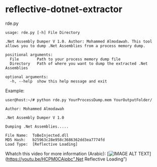 # reflective-dotnet-extractor

rde.py

```
usage: rde.py [-h] File Directory

.Net Assembly Dumper V 1.0. Author: Mohammed Almodawah. This tool allows you to dump .Net Assemblies from a process memory dump.

positional arguments:
  File        Path to your process memory dump file
  Directory   Path of where you want to dump the extracted .Net Assemblies

optional arguments:
  -h, --help  show this help message and exit
```

Example:

```
user@host:~/# python rde.py YourProcessDump.mem YourOutputFolder/

Author: Mohammed Almodawah

.Net Assembly Dumper V 1.0

Dumping .Net Assemblies.....

File Name:  ToBeInjected.dll
MD5 Hash:   b25963c28e958c3686362dd3ea7774fd
Load Type:  [Reflective Loading]

```

Whatch this video for more information (Arabic):
[![IMAGE ALT TEXT](https://img.youtube.com/vi/HCPM0CAipbc/0.jpg)](https://youtu.be/HCPM0CAipbc".Net Reflective Loading")
